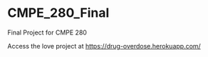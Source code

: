 # CMPE_280_Final
Final Project for CMPE 280

Access the love project at https://drug-overdose.herokuapp.com/
